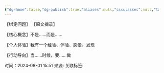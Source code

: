 ```yaml
---
{"dg-home":false,"dg-publish":true,"aliases":null,"cssclasses":null,"tags":null,"dg-note-icon":"1","permalink":"/2永久笔记/采矿技术/安全管理/","dgPassFrontmatter":true,"noteIcon":"1","created":"2024-08-01T15:51:15.017+08:00","updated":"2024-08-01T15:51:32.847+08:00"}
---
```


【绑定问题】
【原文摘录】

【核心概念】不是……而是……


【个人体验】我有一个经验、体验、感悟、发现

【行动导向】当……时候，要……做

时间：2024-08-01 15:51
来源:
关联标签: